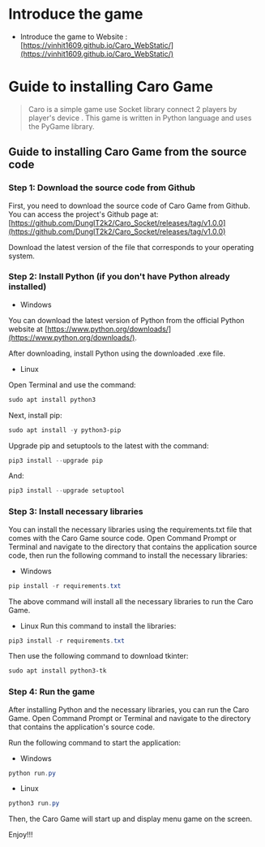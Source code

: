 # Introduce the game
- Introduce the game to Website : [https://vinhit1609.github.io/Caro_WebStatic/](https://vinhit1609.github.io/Caro_WebStatic/)
  
# **Guide to installing Caro Game**

> Caro is a simple game use Socket library connect 2 players by player's device . This game is written in Python language and uses the PyGame library.
>
## **Guide to installing Caro Game from the source code**

### **Step 1: Download the source code from Github**

First, you need to download the source code of Caro Game from Github. You can access the project's Github page at: [https://github.com/DungIT2k2/Caro_Socket/releases/tag/v1.0.0](https://github.com/DungIT2k2/Caro_Socket/releases/tag/v1.0.0)

Download the latest version of the file that corresponds to your operating system.

### **Step 2: Install Python (if you don't have Python already installed)**

- Windows

You can download the latest version of Python from the official Python website at [https://www.python.org/downloads/](https://www.python.org/downloads/).

After downloading, install Python using the downloaded .exe file.

- Linux

Open Terminal and use the command:

```powershell
sudo apt install python3
```

Next, install pip:

```powershell
sudo apt install -y python3-pip
```

Upgrade pip and setuptools to the latest with the command:

```powershell
pip3 install --upgrade pip
```

And:

```powershell
pip3 install --upgrade setuptool
```


### **Step 3: Install necessary libraries**

You can install the necessary libraries using the requirements.txt file that comes with the Caro Game source code. Open Command Prompt or Terminal and navigate to the directory that contains the application source code, then run the following command to install the necessary libraries:

- Windows

```powershell
pip install -r requirements.txt
```

The above command will install all the necessary libraries to run the Caro Game.

- Linux
Run this command to install the libraries:

```powershell
pip3 install -r requirements.txt
```

Then use the following command to download tkinter:

```powershell
sudo apt install python3-tk
```

### **Step 4: Run the game**

After installing Python and the necessary libraries, you can run the Caro Game. Open Command Prompt or Terminal and navigate to the directory that contains the application's source code.

Run the following command to start the application:

- Windows

```powershell
python run.py
```

- Linux

```powershell
python3 run.py
```

Then, the Caro Game will start up and display menu game on the screen.

Enjoy!!!
